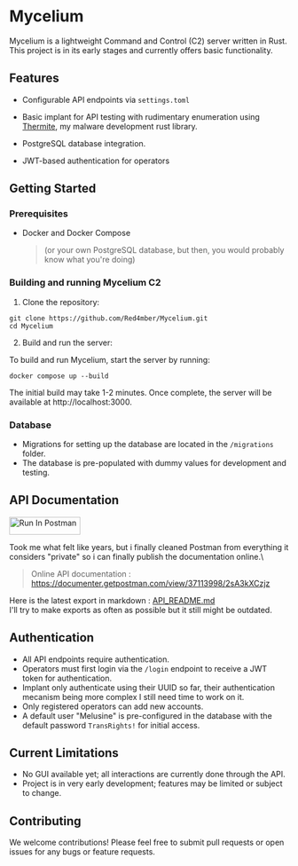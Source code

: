 # Mycelium

Mycelium is a lightweight Command and Control (C2) server written in Rust. This project is in its early stages and currently offers basic functionality.

## Features

- Configurable API endpoints via `settings.toml` 
    
- Basic implant for API testing with rudimentary enumeration using [Thermite](https://github.com/Red4mber/Thermite), my malware development rust library.
- PostgreSQL database integration.
- JWT-based authentication for operators

## Getting Started

### Prerequisites

- Docker and Docker Compose 
    > (or your own PostgreSQL database, but then, you would probably know what you're doing)

### Building and running Mycelium C2

1. Clone the repository:

```shell
git clone https://github.com/Red4mber/Mycelium.git
cd Mycelium
```
2. Build and run the server:

To build and run Mycelium, start the server by running:
```shell
docker compose up --build
```

The initial build may take 1-2 minutes. Once complete, the server will be available at http://localhost:3000.

### Database

- Migrations for setting up the database are located in the `/migrations` folder.
- The database is pre-populated with dummy values for development and testing.

## API Documentation

[<img src="https://run.pstmn.io/button.svg" alt="Run In Postman" style="width: 128px; height: 32px;">](https://god.gw.postman.com/run-collection/37113998-034e0471-7c27-49a1-bcbf-df7905ac0989?action=collection%2Ffork&source=rip_markdown&collection-url=entityId%3D37113998-034e0471-7c27-49a1-bcbf-df7905ac0989%26entityType%3Dcollection%26workspaceId%3D8786ad64-fd37-4dcc-a897-dc9fefa82077#?env%5BPublic%5D=W3sia2V5IjoicGFzc3dvcmQiLCJ2YWx1ZSI6IiIsImVuYWJsZWQiOnRydWUsInR5cGUiOiJzZWNyZXQifSx7ImtleSI6ImFjY2Vzc1Rva2VuIiwidmFsdWUiOiIiLCJlbmFibGVkIjp0cnVlLCJ0eXBlIjoiYW55In0seyJrZXkiOiJmaWxlbmFtZSIsInZhbHVlIjoiaW1hZ2UuanBnIiwiZW5hYmxlZCI6dHJ1ZX1d)

Took me what felt like years, but i finally cleaned Postman from everything it considers "private" so i can finally publish the documentation online.\
> Online API documentation : 
> https://documenter.getpostman.com/view/37113998/2sA3kXCzjz


Here is the latest export in markdown : [API_README.md](./API_README.md) \
I'll try to make exports as often as possible but it still might be outdated.


## Authentication

- All API endpoints require authentication.
- Operators must first login via the `/login` endpoint to receive a JWT token for authentication.
- Implant only authenticate using their UUID so far, their authentication mecanism being more complex I still need time to work on it.
- Only registered operators can add new accounts.
- A default user "Melusine" is pre-configured in the database with the default password `TransRights!` for initial access. 

## Current Limitations

- No GUI available yet; all interactions are currently done through the API.
- Project is in very early development; features may be limited or subject to change.

## Contributing

We welcome contributions! Please feel free to submit pull requests or open issues for any bugs or feature requests.

